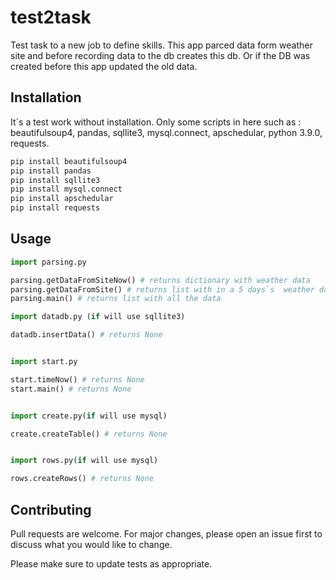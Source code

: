 # test2task
Test task to a new job to define skills. This app parced data form weather site and before recording data to the db creates this db. Or if the DB was created before this app updated the old data.

## Installation

It`s a test work without installation. Only some scripts in here such as : beautifulsoup4, pandas, sqllite3, mysql.connect, apschedular, python 3.9.0, requests.

```bash
pip install beautifulsoup4
pip install pandas
pip install sqllite3
pip install mysql.connect
pip install apschedular
pip install requests

```

## Usage

```python
import parsing.py

parsing.getDataFromSiteNow() # returns dictionary with weather data
parsing.getDataFromSite() # returns list with in a 5 days`s  weather data
parsing.main() # returns list with all the data

import datadb.py (if will use sqllite3)

datadb.insertData() # returns None


import start.py

start.timeNow() # returns None
start.main() # returns None


import create.py(if will use mysql)

create.createTable() # returns None


import rows.py(if will use mysql)

rows.createRows() # returns None
```

## Contributing
Pull requests are welcome. For major changes, please open an issue first to discuss what you would like to change.

Please make sure to update tests as appropriate.
